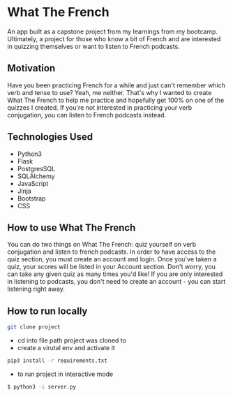 # What The French

An app built as a capstone project from my learnings from my bootcamp. Ultimately, a project for those who know a bit of French and are interested in quizzing themselves or want to listen to French podcasts.

## Motivation

Have you been practicing French for a while and just can't remember which verb and tense to use? Yeah, me neither. That's why I wanted to create What The French to help me practice and hopefully get 100% on one of the quizzes I created. If you're not interested in practicing your verb conjugation, you can listen to French podcasts instead.

## Technologies Used

- Python3
- Flask
- PostgresSQL
- SQLAlchemy
- JavaScript
- Jinja
- Bootstrap
- CSS

## How to use What The French

You can do two things on What The French: quiz yourself on verb conjugation and listen to french podcasts. In order to have access to the quiz section, you must create an account and login. Once you've taken a quiz, your scores will be listed in your Account section. Don't worry, you can take any given quiz as many times you'd like! If you are only interested in listening to podcasts, you don't need to create an account - you can start listening right away.

## How to run locally

```bash
git clone project
```

- cd into file path project was cloned to
- create a virutal env and activate it

```bash
pip3 install -r requirements.txt
```

- to run project in interactive mode

```bash
$ python3 -i server.py
```

